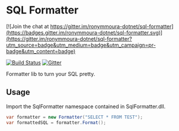 # SQL Formatter

[![Join the chat at https://gitter.im/ronymmoura-dotnet/sql-formatter](https://badges.gitter.im/ronymmoura-dotnet/sql-formatter.svg)](https://gitter.im/ronymmoura-dotnet/sql-formatter?utm_source=badge&utm_medium=badge&utm_campaign=pr-badge&utm_content=badge)

[![Build Status](https://travis-ci.org/ronymmoura-dotnet/sql-formatter.svg?branch=master)](https://travis-ci.org/ronymmoura-dotnet/sql-formatter)
[![Gitter](https://badges.gitter.im/ronymmoura-dotnet/sql-formatter.svg)](https://gitter.im/ronymmoura-dotnet/sql-formatter?utm_source=badge&utm_medium=badge&utm_campaign=pr-badge)

Formatter lib to turn your SQL pretty.

## Usage

Import the SqlFormatter namespace contained in SqlFormatter.dll.

```csharp
var formatter = new Formatter("SELECT * FROM TEST");
var formattedSQL = formatter.Format();
```

